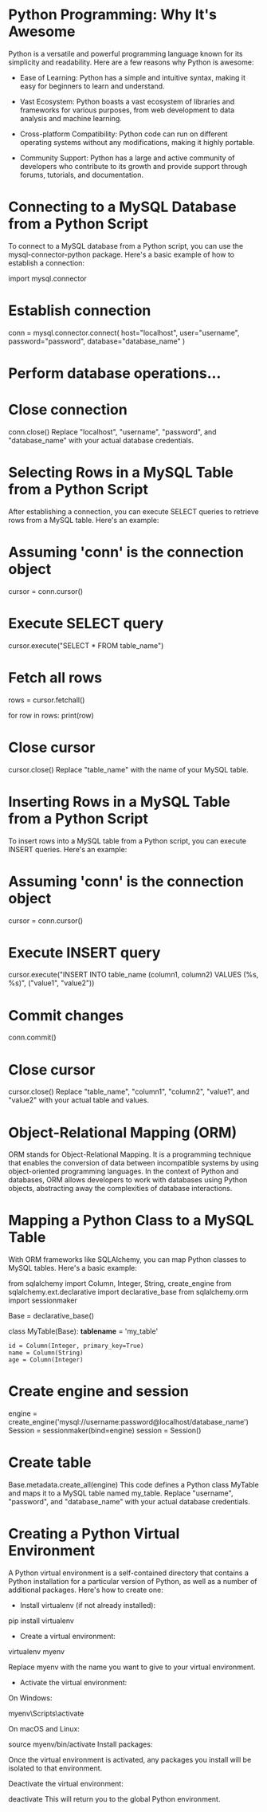 # Python Programming: Why It's Awesome

Python is a versatile and powerful programming language known for its simplicity and readability. Here are a few reasons why Python is awesome:

* Ease of Learning: Python has a simple and intuitive syntax, making it easy for beginners to learn and understand.

* Vast Ecosystem: Python boasts a vast ecosystem of libraries and frameworks for various purposes, from web development to data analysis and machine learning.

* Cross-platform Compatibility: Python code can run on different operating systems without any modifications, making it highly portable.

* Community Support: Python has a large and active community of developers who contribute to its growth and provide support through forums, tutorials, and documentation.

# Connecting to a MySQL Database from a Python Script

To connect to a MySQL database from a Python script, you can use the mysql-connector-python package. Here's a basic example of how to establish a connection:

import mysql.connector

# Establish connection
conn = mysql.connector.connect(
    host="localhost",
    user="username",
    password="password",
    database="database_name"
)

# Perform database operations...

# Close connection
conn.close()
Replace "localhost", "username", "password", and "database_name" with your actual database credentials.

# Selecting Rows in a MySQL Table from a Python Script

After establishing a connection, you can execute SELECT queries to retrieve rows from a MySQL table. Here's an example:

# Assuming 'conn' is the connection object

cursor = conn.cursor()

# Execute SELECT query
cursor.execute("SELECT * FROM table_name")

# Fetch all rows
rows = cursor.fetchall()

for row in rows:
    print(row)

# Close cursor
cursor.close()
Replace "table_name" with the name of your MySQL table.

# Inserting Rows in a MySQL Table from a Python Script

To insert rows into a MySQL table from a Python script, you can execute INSERT queries. Here's an example:

# Assuming 'conn' is the connection object

cursor = conn.cursor()

# Execute INSERT query
cursor.execute("INSERT INTO table_name (column1, column2) VALUES (%s, %s)", ("value1", "value2"))

# Commit changes
conn.commit()

# Close cursor
cursor.close()
Replace "table_name", "column1", "column2", "value1", and "value2" with your actual table and values.

# Object-Relational Mapping (ORM)

ORM stands for Object-Relational Mapping. It is a programming technique that enables the conversion of data between incompatible systems by using object-oriented programming languages. In the context of Python and databases, ORM allows developers to work with databases using Python objects, abstracting away the complexities of database interactions.

# Mapping a Python Class to a MySQL Table

With ORM frameworks like SQLAlchemy, you can map Python classes to MySQL tables. Here's a basic example:

from sqlalchemy import Column, Integer, String, create_engine
from sqlalchemy.ext.declarative import declarative_base
from sqlalchemy.orm import sessionmaker

Base = declarative_base()

class MyTable(Base):
    __tablename__ = 'my_table'

    id = Column(Integer, primary_key=True)
    name = Column(String)
    age = Column(Integer)

# Create engine and session
engine = create_engine('mysql://username:password@localhost/database_name')
Session = sessionmaker(bind=engine)
session = Session()

# Create table
Base.metadata.create_all(engine)
This code defines a Python class MyTable and maps it to a MySQL table named my_table. Replace "username", "password", and "database_name" with your actual database credentials.

# Creating a Python Virtual Environment

A Python virtual environment is a self-contained directory that contains a Python installation for a particular version of Python, as well as a number of additional packages. Here's how to create one:

* Install virtualenv (if not already installed):

pip install virtualenv

* Create a virtual environment:

virtualenv myenv

Replace myenv with the name you want to give to your virtual environment.

* Activate the virtual environment:

On Windows:

myenv\Scripts\activate

On macOS and Linux:

source myenv/bin/activate
Install packages:

Once the virtual environment is activated, any packages you install will be isolated to that environment.

Deactivate the virtual environment:

deactivate
This will return you to the global Python environment.
